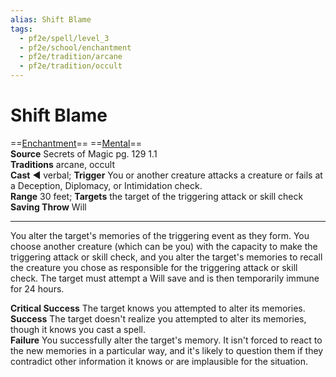 ```yaml
---
alias: Shift Blame 
tags:
  - pf2e/spell/level_3
  - pf2e/school/enchantment
  - pf2e/tradition/arcane
  - pf2e/tradition/occult
---
```


# Shift Blame

==[Enchantment](Enchantment.md)== ==[Mental](Mental.md)==  
__Source__ Secrets of Magic pg. 129 1.1  
**Traditions** arcane, occult  
**Cast** ◄ verbal; **Trigger** You or another creature attacks a creature or fails at a Deception, Diplomacy, or Intimidation check.  
**Range** 30 feet; **Targets** the target of the triggering attack or skill check  
**Saving Throw** Will

---

You alter the target's memories of the triggering event as they form. You choose another creature (which can be you) with the capacity to make the triggering attack or skill check, and you alter the target's memories to recall the creature you chose as responsible for the triggering attack or skill check. The target must attempt a Will save and is then temporarily immune for 24 hours.

**Critical Success** The target knows you attempted to alter its memories.  
**Success** The target doesn't realize you attempted to alter its memories, though it knows you cast a spell.  
**Failure** You successfully alter the target's memory. It isn't forced to react to the new memories in a particular way, and it's likely to question them if they contradict other information it knows or are implausible for the situation.
